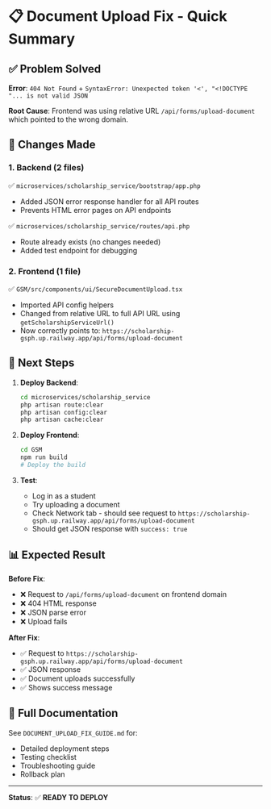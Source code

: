 # 📋 Document Upload Fix - Quick Summary

## ✅ Problem Solved

**Error**: `404 Not Found` + `SyntaxError: Unexpected token '<', "<!DOCTYPE "... is not valid JSON`

**Root Cause**: Frontend was using relative URL `/api/forms/upload-document` which pointed to the wrong domain.

## 🔧 Changes Made

### 1. Backend (2 files)

✅ `microservices/scholarship_service/bootstrap/app.php`

- Added JSON error response handler for all API routes
- Prevents HTML error pages on API endpoints

✅ `microservices/scholarship_service/routes/api.php`

- Route already exists (no changes needed)
- Added test endpoint for debugging

### 2. Frontend (1 file)

✅ `GSM/src/components/ui/SecureDocumentUpload.tsx`

- Imported API config helpers
- Changed from relative URL to full API URL using `getScholarshipServiceUrl()`
- Now correctly points to: `https://scholarship-gsph.up.railway.app/api/forms/upload-document`

## 🚀 Next Steps

1. **Deploy Backend**:

   ```bash
   cd microservices/scholarship_service
   php artisan route:clear
   php artisan config:clear
   php artisan cache:clear
   ```

2. **Deploy Frontend**:

   ```bash
   cd GSM
   npm run build
   # Deploy the build
   ```

3. **Test**:
   - Log in as a student
   - Try uploading a document
   - Check Network tab - should see request to `https://scholarship-gsph.up.railway.app/api/forms/upload-document`
   - Should get JSON response with `success: true`

## 📊 Expected Result

**Before Fix**:

- ❌ Request to `/api/forms/upload-document` on frontend domain
- ❌ 404 HTML response
- ❌ JSON parse error
- ❌ Upload fails

**After Fix**:

- ✅ Request to `https://scholarship-gsph.up.railway.app/api/forms/upload-document`
- ✅ JSON response
- ✅ Document uploads successfully
- ✅ Shows success message

## 📄 Full Documentation

See `DOCUMENT_UPLOAD_FIX_GUIDE.md` for:

- Detailed deployment steps
- Testing checklist
- Troubleshooting guide
- Rollback plan

---

**Status**: ✅ **READY TO DEPLOY**
